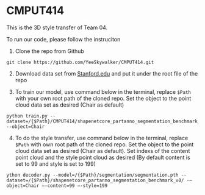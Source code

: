 # CMPUT414

This is the 3D style transfer of Team 04. 

To run our code, please follow the instruciton

1. Clone the repo from Github
```
git clone https://github.com/YeeSkywalker/CMPUT414.git
```

2. Download data set from [Stanford.edu](https://shapenet.cs.stanford.edu/ericyi/shapenetcore_partanno_segmentation_benchmark_v0.zip) and put it under the root file of the repo

3. To train our model, use command below in the terminal, replace ```$Path``` with your own root path of the cloned repo. Set the object to the point cloud data set as desired (Chair as default)

```
python train.py --dataset=/{$Path}/CMPUT414/shapenetcore_partanno_segmentation_benchmark_v0 --object=Chair
```

4. To do the style transfer, use command below in the terminal, replace ```$Path``` with own root path of the cloned repo. 
Set the object to the point cloud data set as desired (Chair as default). Set indexs of the content point cloud and the style point cloud as desired (By default content is set to 99 and style is set to 199)

```
ython decoder.py --model=/{$Path}/segmentation/segmentation.pth --dataset=/{$Path}/shapenetcore_partanno_segmentation_benchmark_v0/ -—object=Chair —-content=99 —-style=199
```
